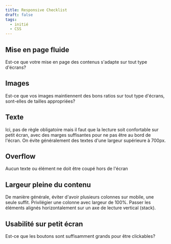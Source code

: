```yaml
---
title: Responsive Checklist
draft: false
tags:
  - initié
  - CSS
---
```


## Mise en page fluide

Est-ce que votre mise en page des contenus s'adapte sur tout type d'écrans?

## Images

Est-ce que vos images maintiennent des bons ratios sur tout type d'écrans, sont-elles de tailles appropriées?

## Texte

Ici, pas de règle obligatoire mais il faut que la lecture soit confortable sur petit écran, avec des marges suffisantes pour ne pas être au bord de l'écran. On évite généralement des textes d'une largeur supérieure à 700px.

## Overflow

Aucun texte ou élément ne doit être coupé hors de l'écran

## Largeur pleine du contenu

De manière générale, éviter d'avoir plusieurs colonnes sur mobile, une seule suffit. Privilégier une colonne avec largeur de 100%. Passer les éléments alignés horizontalement sur un axe de lecture vertical (stack).

## Usabilité sur petit écran

Est-ce que les boutons sont suffisamment grands pour être clickables?